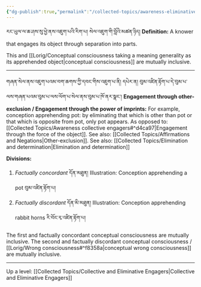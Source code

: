 ```yaml
---
{"dg-publish":true,"permalink":"/collected-topics/awareness-eliminative-engagers/"}
---
```


རང་ཡུལ་ལ་ཆ་ཤས་སུ་ཕྱེ་ནས་འཇུག་པའི་རིག་པ། སེལ་འཇུག་གི་བློའི་མཚན་ཉིད།
**Definition:** A knower that engages its object through separation into parts.

This and [[Lorig/Conceptual consciousness taking a meaning generality as its apprehended object\|conceptual consciousness]] are mutually inclusive.

---
གཞན་སེལ་ནས་འཇུག་པའམ་བག་ཆགས་ཀྱི་དབང་གིས་འཇུག་པ་ནི།
དཔེར་ན། བུམ་འཛིན་རྟོག་པ་དེ་བུམ་པ་ལས་གཞན་པའམ་བུམ་པ་ལས་ལོག་པ་སེལ་ནས་བུམ་པ་ཁོ་ནར་སྣང་།
**Engagement through other-exclusion / Engagement through the power of imprints:** For example, conception apprehending pot: by eliminating that which is other than pot or that which is opposite from pot, only pot appears.
As opposed to: [[Collected Topics/Awareness collective engagers#^d4ca97\|Engagement through the force of the object]].
See also: [[Collected Topics/Affirmations and Negations\|Other-exclusion]].
See also: [[Collected Topics/Elimination and determination\|Elimination and determination]]

**Divisions:**
1. *Factually concordant* དོན་མཐུན།
   Illustration: Conception apprehending a pot བུམ་འཛིན་རྟོག་པ།
2. *Factually discordant* དོན་མི་མཐུན།
   Illustration: Conception apprehending rabbit horns རི་བོང་རྭ་འཛིན་རྟོག་པ།

The first and factually concordant conceptual consciousness are mutually inclusive.
The second and factually discordant conceptual consciousness / [[Lorig/Wrong consciousness#^f8358a\|conceptual wrong consciousness]] are mutually inclusive.

---
Up a level: [[Collected Topics/Collective and Eliminative Engagers\|Collective and Eliminative Engagers]]